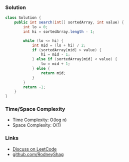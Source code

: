 ### Solution

```java
class Solution {
    public int search(int[] sortedArray, int value) {
        int lo = 0;
        int hi = sortedArray.length - 1;

        while (lo <= hi) {
            int mid = (lo + hi) / 2;
            if (sortedArray[mid] > value) {
                hi = mid - 1;
            } else if (sortedArray[mid] < value) {
                lo = mid + 1;
            } else {
                return mid;
            }
        }
        return -1;
    }
}
```

### Time/Space Complexity

- Time Complexity: O(log n)
- Space Complexity: O(1)

### Links

- [Discuss on LeetCode](https://leetcode.com/problems/binary-search/discuss/312466)
- [github.com/RodneyShag](https://github.com/RodneyShag)
